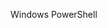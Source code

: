 <Token xmlns:xlink="http://www.w3.org/1999/xlink">Windows PowerShell</Token>

<!--HONumber=Jul16_HO3-->


